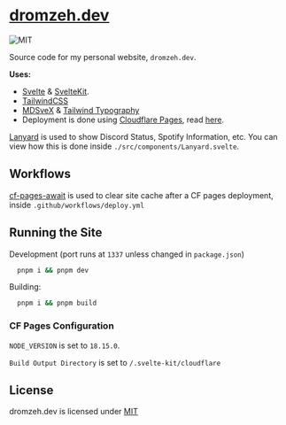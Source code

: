 # [dromzeh.dev]("https://dromzeh.dev")

![MIT](https://img.shields.io/badge/license-MIT-blue)

Source code for my personal website, `dromzeh.dev`.

**Uses:**

-   [Svelte](https://svelte.dev/) & [SvelteKit](https://kit.svelte.dev/).
-   [TailwindCSS](https://tailwindcss.com/)
-   [MDSveX](https://mdsvex.com/) & [Tailwind Typography](https://tailwindcss.com/docs/typography-plugin)
-   Deployment is done using [Cloudflare Pages](https://pages.cloudflare.com/), read [here](#cf-pages-configuration).

[Lanyard](https://api.lanyard.rest/) is used to show Discord Status, Spotify Information, etc. You can view how this is done inside `./src/components/Lanyard.svelte`.

## Workflows

[cf-pages-await](https://github.com/WalshyDev/cf-pages-await/) is used to clear site cache after a CF pages deployment, inside `.github/workflows/deploy.yml`

## Running the Site

Development (port runs at `1337` unless changed in `package.json`)

```bash
  pnpm i && pnpm dev
```

Building:

```bash
  pnpm i && pnpm build
```

### CF Pages Configuration

`NODE_VERSION` is set to `18.15.0`.

`Build Output Directory` is set to `/.svelte-kit/cloudflare`

## License

dromzeh.dev is licensed under [MIT](https://mit.dromzeh.dev/)
